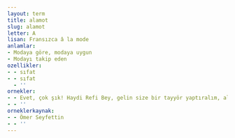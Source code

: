 ```yaml
---
layout: term
title: alamot
slug: alamot
letter: A
lisan: Fransızca â la mode
anlamlar:
- Modaya göre, modaya uygun
- Modayı takip eden
ozellikler:
- - sıfat
- - sıfat
  - ''
ornekler:
- - Evet, çok şık! Haydi Refi Bey, gelin size bir tayyör yaptıralım, alamot bir şey!
- - ''
orneklerkaynak:
- - Ömer Seyfettin
- - ''
---
```

